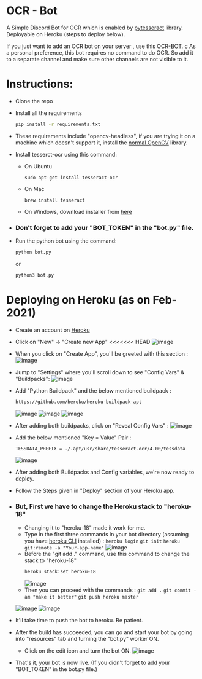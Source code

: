 # OCR - Bot
A Simple Discord Bot for OCR which is enabled by [pytesseract](https://pypi.org/project/pytesseract/) library. Deployable on Heroku (steps to deploy below).

If you just want to add an OCR bot on your server , use this  [OCR-BOT](https://discord.com/api/oauth2/authorize?client_id=805507110363201547&permissions=2048&scope=bot).
c
As a personal preference, this bot requires no command to do OCR. So add it to a separate channel and make sure other channels are not visible to it.


# Instructions:
 - Clone the repo
 - Install all the requirements
     ```sh
    pip install -r requirements.txt
    ```
- These requirements include "opencv-headless", if you are trying it on a machine which doesn't support it, install the [normal OpenCV](https://pypi.org/project/opencv-python/) library.

- Install tesserct-ocr using this command:
    - On Ubuntu
      ```
      sudo apt-get install tesseract-ocr
      ```
    - On Mac
      ```
      brew install tesseract
      ```
    - On Windows, download installer from [here](https://github.com/UB-Mannheim/tesseract/wiki)
 
- ### Don't forget to add your "BOT_TOKEN" in the "bot.py" file.

- Run the python bot using the command: 
    ```sh
    python bot.py
   ```
    or
    ```sh
    python3 bot.py
    ```
 
# Deploying on Heroku (as on Feb-2021)
- Create an account on [Heroku](https://www.heroku.com/)
- Click on "New" -> "Create new App"
<<<<<<< HEAD
![image](assets/new-app.png)

- When you click on "Create App", you'll be greeted with this section : 
![image](assets/first-deploy.png)
- Jump to "Settings" where you'll scroll down to see "Config Vars" & "Buildpacks":
![image](assets/buildpack.png)
- Add "Python Buildpack" and the below mentioned buildpack : 
     ```sh
    https://github.com/heroku/heroku-buildpack-apt
    ```
    ![image](assets/python-bp.png)
    ![image](assets/custom-bp.png)
    ![image](asstes/final-bp.png)
- After adding both buildpacks, click on "Reveal Config Vars" :
    ![image](assets/config-vars.png)
- Add the below mentioned "Key = Value" Pair : 
     ```sh
    TESSDATA_PREFIX = ./.apt/usr/share/tesseract-ocr/4.00/tessdata
    ```
    ![image](assets/fin-config-vars.png)
- After adding both Buildpacks and Config variables,  we're now ready to deploy.
- Follow the Steps given in "Deploy" section of your Heroku app.
- ### But,  First we have to change the Heroku stack to "heroku-18"
    - Changing it to "heroku-18" made it work for me.
    - Type in the first three commands in your bot directory (assuming you have [heroku CLI](https://devcenter.heroku.com/articles/heroku-cli) installed) : 
           ```
            heroku login
             ```
             ```
            git init
             ```
             ```
            heroku git:remote -a "Your-app-name"
             ```
        ![image](assets/first-two-cmd.png)             
    - Before the "git add ." command, use this command to change the stack to "heroku-18"
         ```sh
         heroku stack:set heroku-18
        ```
        ![image](assets/stack-18.png)
    - Then you can proceed with the commands : 
             ```
            git add .
             ```
             ```
            git commit -am "make it better"
             ```
             ```
            git push heroku master
            ```
            
    ![image](assets/start-dep.png)
    ![image](assets/done-dep.png)
    
- It'll take time to push the bot to heroku. Be patient.
- After the build has succeeded, you can go and start your bot by going into "resources" tab and turning the "bot.py" worker ON.
    - Click on the edit icon and turn the bot ON.
    ![image](assets/bot-on.png)

- That's it, your bot is now live. (If you didn't forget to add your "BOT_TOKEN" in the bot.py file.)
    



